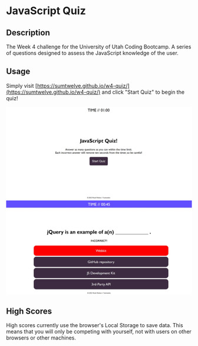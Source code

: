 # JavaScript Quiz

## Description
The Week 4 challenge for the University of Utah Coding Bootcamp. A series of questions designed to assess the JavaScript knowledge of the user.

## Usage
Simply visit [https://sumtwelve.github.io/w4-quiz/](https://sumtwelve.github.io/w4-quiz/) and click "Start Quiz" to begin the quiz!

![screenshot of quiz landing page](./assets/images/quiz-screenshot-landing-page.jpg)
![screenshot of user answering a question incorrectly on the quiz](./assets/images/quiz-screenshot-wrong-answer.jpg)

## High Scores
High scores currently use the browser's Local Storage to save data. This means that you will only be competing with yourself, not with users on other browsers or other machines.
